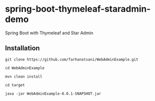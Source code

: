 # spring-boot-thymeleaf-staradmin-demo

Spring Boot with Thymeleaf and Star Admin 

## Installation

`git clone https://github.com/farhanatsani/WebAdminExample.git`

`cd WebAdminExample`

`mvn clean install`

`cd target`

`java -jar WebAdminExample-0.0.1-SNAPSHOT.jar`
